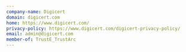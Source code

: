 ```yaml
---
company-name: Digicert
domain: digicert.com
home: https://www.digicert.com/
privacy-policy: https://www.digicert.com/digicert-privacy-policy/
email: admin@digicert.com
member-of: TrustE_TrustArc
---
```




